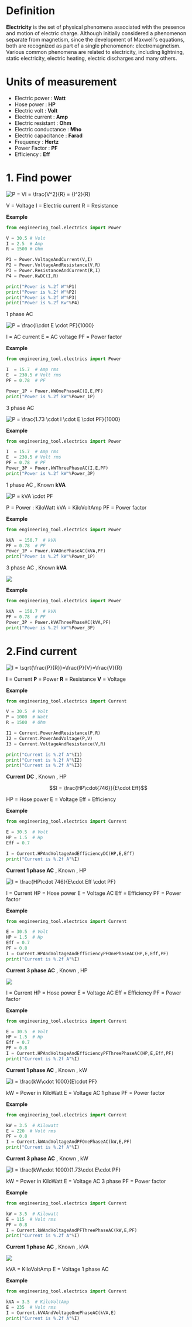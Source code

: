 # Definition
**Electricity** is the set of physical phenomena associated with the presence and motion of electric charge. Although initially considered a phenomenon separate from magnetism, since the development of Maxwell's equations, both are recognized as part of a single phenomenon: electromagnetism. Various common phenomena are related to electricity, including lightning, static electricity, electric heating, electric discharges and many others.

# Units of measurement

- Electric power :  **Watt**
- Hose power : **HP**
- Electric volt : **Volt**
- Electric current : **Amp**
- Electric resistant : **Ohm**
- Electric conductance : **Mho**
- Electric capacitance : **Farad**
- Frequency : **Hertz**
- Power Factor : **PF**
- Efficiency : **Eff**

# 1. Find power

![P = VI = \frac{V^2}{R} = {I^2}{R} ](https://latex.codecogs.com/svg.latex?P%20=%20VI%20=%20\frac{V^2}{R}%20=%20{I^2}{R})

V = Voltage
I  = Electric current 
R = Resistance

**Example**

```python
from engineering_tool.electrics import Power

V = 30.5 # Volt
I = 2.5  # Amp
R = 1500 # Ohm

P1 = Power.VoltageAndCurrent(V,I)
P2 = Power.VoltageAndResistance(V,R)
P3 = Power.ResistanceAndCurrent(R,I)
P4 = Power.KwDC(I,R)

print("Power is %.2f W"%P1)
print("Power is %.2f W"%P2)
print("Power is %.2f W"%P3)
print("Power is %.2f Kw"%P4)
```

1 phase AC

![P = \frac{I\cdot E \cdot PF}{1000}](https://latex.codecogs.com/svg.latex?P%20=%20\frac{I\cdot%20E%20\cdot%20PF}{1000})

I  = AC current
E = AC voltage
PF = Power factor

**Example**
```python
from engineering_tool.electrics import Power

I  = 15.7  # Amp rms
E  = 230.5 # Volt rms
PF = 0.78  # PF 

Power_1P = Power.kWOnePhaseAC(I,E,PF)
print("Power is %.2f kW"%Power_1P)
```

3 phase AC 

![P = \frac{1.73 \cdot I \cdot E \cdot PF}{1000}](https://latex.codecogs.com/svg.latex?P%20=%20\frac{1.73%20\cdot%20I%20\cdot%20E%20\cdot%20PF}{1000})

**Example**
```python
from engineering_tool.electrics import Power

I  = 15.7  # Amp rms
E  = 230.5 # Volt rms
PF = 0.78  # PF 
Power_3P = Power.kWThreePhaseAC(I,E,PF)
print("Power is %.2f kW"%Power_3P)
```

1 phase AC , Known **kVA**

![P = kVA \cdot PF](https://latex.codecogs.com/svg.latex?P%20=%20kVA%20\cdot%20PF)

P  = Power : KiloWatt
kVA = KiloVoltAmp
PF = Power factor

**Example**
```python
from engineering_tool.electrics import Power

kVA  = 150.7  # kVA
PF = 0.78  # PF 
Power_1P = Power.kVAOnePhaseAC(kVA,PF)
print("Power is %.2f kW"%Power_1P)
```

3 phase AC , Known **kVA**

![](https://latex.codecogs.com/svg.latex?P%20=%20kVA%20\cdot%20PF\cdot{1.73})

**Example**
```python
from engineering_tool.electrics import Power

kVA  = 150.7  # kVA
PF = 0.78  # PF 
Power_3P = Power.kVAThreePhaseAC(kVA,PF)
print("Power is %.2f kW"%Power_3P)
```

# 2.Find current

![I = \sqrt{\frac{P}{R}}=\frac{P}{V}=\frac{V}{R}](https://latex.codecogs.com/svg.latex?I%20=%20\sqrt{\frac{P}{R}}=\frac{P}{V}=\frac{V}{R})

**I** = Current
**P** = Power
**R** = Resistance
**V** = Voltage

**Example**

```python
from engineering_tool.electrics import Current

V = 30.5  # Volt
P = 1000  # Watt
R = 1500  # Ohm

I1 = Current.PowerAndResistance(P,R)
I2 = Current.PowerAndVoltage(P,V)
I3 = Current.VoltageAndResistance(V,R)

print("Current is %.2f A"%I1)
print("Current is %.2f A"%I2)
print("Current is %.2f A"%I3)
```

**Current DC** , Known , HP

$$I = \frac{HP\cdot{746}}{E\cdot Eff}$$

HP = Hose power
E    = Voltage
Eff = Efficiency

**Example**

```python
from engineering_tool.electrics import Current

E = 30.5  # Volt
HP = 1.5  # Hp
Eff = 0.7  

I = Current.HPAndVoltageAndEfficiencyDC(HP,E,Eff)
print("Current is %.2f A"%I)
```

**Current 1 phase AC** , Known , HP

![I = \frac{HP\cdot 746}{E\cdot Eff \cdot PF}](https://latex.codecogs.com/svg.latex?I%20=%20\frac{HP\cdot%20746}{E\cdot%20Eff%20\cdot%20PF})

I = Current
HP = Hose power
E = Voltage AC
Eff = Efficiency
PF = Power factor

**Example**

```python
from engineering_tool.electrics import Current

E = 30.5  # Volt
HP = 1.5  # Hp
Eff = 0.7
PF = 0.8  
I = Current.HPAndVoltageAndEfficiencyPFOnePhaseAC(HP,E,Eff,PF)
print("Current is %.2f A"%I)
```
**Current 3 phase AC** , Known , HP

![](https://latex.codecogs.com/svg.latex?I%20=%20\frac{HP\cdot%20746}{1.73\cdot%20E\cdot%20Eff%20\cdot%20PF})

I = Current
HP = Hose power
E = Voltage AC
Eff = Efficiency
PF = Power factor

**Example**

```python
from engineering_tool.electrics import Current

E = 30.5  # Volt
HP = 1.5  # Hp
Eff = 0.7
PF = 0.8  
I = Current.HPAndVoltageAndEfficiencyPFThreePhaseAC(HP,E,Eff,PF)
print("Current is %.2f A"%I)
```

**Current 1 phase AC** , Known , kW

![I =  \frac{kW\cdot 1000}{E\cdot PF}](https://latex.codecogs.com/svg.latex?I%20=%20\frac{kW\cdot%201000}{E\cdot%20PF})

kW = Power in KiloWatt
E = Voltage AC 1 phase
PF = Power factor

**Example**

```python
from engineering_tool.electrics import Current

kW = 3.5  # Kilowatt
E = 220  # Volt rms
PF = 0.8  
I = Current.kWAndVoltageAndPFOnePhaseAC(kW,E,PF)
print("Current is %.2f A"%I)
```

**Current 3 phase AC** , Known , kW

![I = \frac{kW\cdot 1000}{1.73\cdot E\cdot PF}](https://latex.codecogs.com/svg.latex?I%20=%20\frac{kW\cdot%201000}{1.73\cdot%20E\cdot%20PF})

kW = Power in KiloWatt
E = Voltage AC 3 phase
PF = Power factor

**Example**

```python
from engineering_tool.electrics import Current

kW = 3.5  # Kilowatt
E = 115  # Volt rms
PF = 0.8  
I = Current.kWAndVoltageAndPFThreePhaseAC(kW,E,PF)
print("Current is %.2f A"%I)
```

**Current 1 phase AC** , Known , kVA

![](https://latex.codecogs.com/svg.latex?I=%20\frac{kVA\cdot%201000}{E})

kVA = KiloVoltAmp
E = Voltage 1 phase AC

**Example**

```python
from engineering_tool.electrics import Current

kVA = 3.5  # KiloVoltAmp
E = 235  # Volt rms  
I = Current.kVAAndVoltageOnePhaseAC(kVA,E)
print("Current is %.2f A"%I)
```

